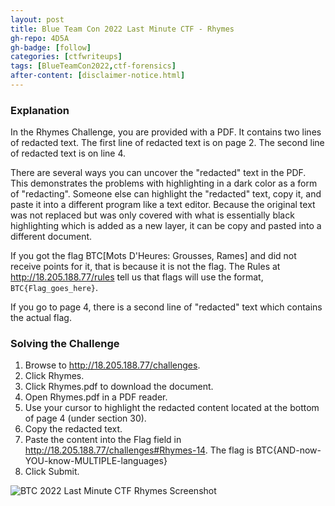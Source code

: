 ```yaml
---
layout: post
title: Blue Team Con 2022 Last Minute CTF - Rhymes
gh-repo: 4D5A
gh-badge: [follow]
categories: [ctfwriteups]
tags: [BlueTeamCon2022,ctf-forensics]
after-content: [disclaimer-notice.html]
---
```

### Explanation
In the Rhymes Challenge, you are provided with a PDF. It contains two lines of redacted text. The first line of redacted text is on page 2. The second line of redacted text is on line 4.

There are several ways you can uncover the "redacted" text in the PDF. This demonstrates the problems with highlighting in a dark color as a form of "redacting". Someone else can highlight the "redacted" text, copy it, and paste it into a different program like a text editor. Because the original text was not replaced but was only covered with what is essentially black highlighting which is added as a new layer, it can be copy and pasted into a different document.

If you got the flag BTC[Mots D'Heures: Grousses, Rames] and did not receive points for it, that is because it is not the flag. The Rules at http://18.205.188.77/rules tell us that flags will use the format, ```BTC{Flag_goes_here}```.

If you go to page 4, there is a second line of "redacted" text which contains the actual flag.


### Solving the Challenge
1. Browse to http://18.205.188.77/challenges.
2. Click Rhymes.
3. Click Rhymes.pdf to download the document.
4. Open Rhymes.pdf in a PDF reader.
5. Use your cursor to highlight the redacted content located at the bottom of page 4 (under section 30).
6. Copy the redacted text.
7. Paste the content into the Flag field in http://18.205.188.77/challenges#Rhymes-14. The flag is BTC{AND-now-YOU-know-MULTIPLE-languages}
8. Click Submit.

<img src="{{ 'assets/img/2022-09-01-btc-2022-last-minute-ctf-rhymes/btc-2022-last-minute-ctf-ryhmes-screenshot.png' | relative_url }}" alt='BTC 2022 Last Minute CTF Rhymes Screenshot' />